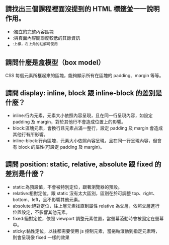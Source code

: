 ## 請找出三個課程裡面沒提到的 HTML 標籤並一一說明作用。
- <article>:獨立的完整內容區塊
- <aside>:與頁面內容關聯度較低的其餘資訊
- <sup>:上標，右上角的註解可使用


## 請問什麼是盒模型（box model）
CSS 每個元素所框起來的區塊，能夠顯示所有在區塊的 padding、margin 等等。

## 請問 display: inline, block 跟 inline-block 的差別是什麼？
- inline:行內元素，元素大小依照內容呈現，且在同一行呈現內容，如設定 padding 及 margin，對於其他行不會造成位置上的影響。
- block:區塊元素，會換行且元素占滿一整行，設定 padding 及 margin 會造成其他行有所影響。
- inline-block:行內區塊，元素大小依照內容呈現，且在同一行呈現內容，但會有 block 的屬性(可設定 padding 及 margin)。

## 請問 position: static, relative, absolute 跟 fixed 的差別是什麼？
- static:為預設值，不會被特別定位，跟著瀏覽器的預設。
- relative:相對定位，跟 static 沒有太大區別，區別在於可調整 top、right、bottom、left，且不影響其他元素。
- absolute:絕對定位，往上層元素找直到屬性 relative 為父層，依照父層進行位置設定，不影響其他元素。
- fixed:絕對定位，依照 viewport 調整元素位置，當螢幕滾動時會被固定在螢幕中。
- sticky:黏性定位，以往都需要使用 js 控制元素，當捲軸滾動到指定元素時，則會呈現像 fixed 一樣的效果
